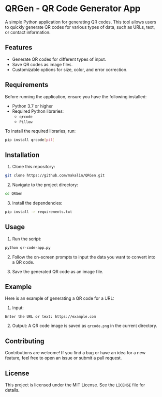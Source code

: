 # QRGen - QR Code Generator App

A simple Python application for generating QR codes. This tool allows users to quickly generate QR codes for various types of data, such as URLs, text, or contact information.

## Features

- Generate QR codes for different types of input.
- Save QR codes as image files.
- Customizable options for size, color, and error correction.

## Requirements

Before running the application, ensure you have the following installed:

- Python 3.7 or higher
- Required Python libraries:
  - `qrcode`
  - `Pillow`

To install the required libraries, run:
```bash
pip install qrcode[pil]
```

## Installation

1. Clone this repository:
```bash
git clone https://github.com/makalin/QRGen.git
```

2. Navigate to the project directory:
```bash
cd QRGen
```

3. Install the dependencies:
```bash
pip install -r requirements.txt
```

## Usage

1. Run the script:
```bash
python qr-code-app.py
```

2. Follow the on-screen prompts to input the data you want to convert into a QR code.

3. Save the generated QR code as an image file.

## Example

Here is an example of generating a QR code for a URL:

1. Input:
```
Enter the URL or text: https://example.com
```

2. Output:
A QR code image is saved as `qrcode.png` in the current directory.

## Contributing

Contributions are welcome! If you find a bug or have an idea for a new feature, feel free to open an issue or submit a pull request.

## License

This project is licensed under the MIT License. See the `LICENSE` file for details.

